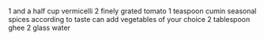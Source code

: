 #
1 and a half cup vermicelli
2 finely grated tomato
1 teaspoon cumin
seasonal spices according to taste
can add vegetables of your choice
2 tablespoon ghee
2 glass water